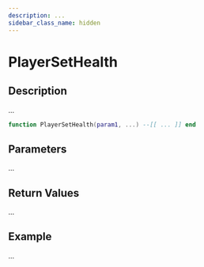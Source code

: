 ```yaml
---
description: ...
sidebar_class_name: hidden
---
```


# PlayerSetHealth

## Description

...

```lua
function PlayerSetHealth(param1, ...) --[[ ... ]] end
```

## Parameters

...

## Return Values

...

## Example

...

